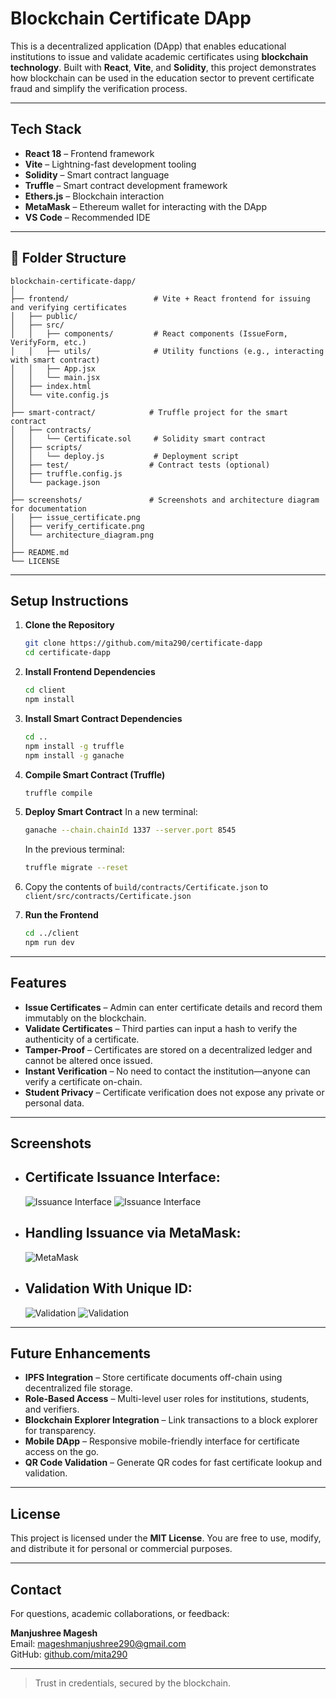 
# Blockchain Certificate DApp

This is a decentralized application (DApp) that enables educational institutions to issue and validate academic certificates using **blockchain technology**. Built with **React**, **Vite**, and **Solidity**, this project demonstrates how blockchain can be used in the education sector to prevent certificate fraud and simplify the verification process.

---

## Tech Stack

- **React 18** – Frontend framework  
- **Vite** – Lightning-fast development tooling  
- **Solidity** – Smart contract language  
- **Truffle** – Smart contract development framework  
- **Ethers.js** – Blockchain interaction  
- **MetaMask** – Ethereum wallet for interacting with the DApp  
- **VS Code** – Recommended IDE  

---

## 📁 Folder Structure

```
blockchain-certificate-dapp/
│
├── frontend/                   # Vite + React frontend for issuing and verifying certificates
│   ├── public/
│   ├── src/
│   │   ├── components/         # React components (IssueForm, VerifyForm, etc.)
│   │   ├── utils/              # Utility functions (e.g., interacting with smart contract)
│   │   ├── App.jsx
│   │   └── main.jsx
│   ├── index.html
│   └── vite.config.js
│
├── smart-contract/            # Truffle project for the smart contract
│   ├── contracts/
│   │   └── Certificate.sol     # Solidity smart contract
│   ├── scripts/
│   │   └── deploy.js           # Deployment script
│   ├── test/                  # Contract tests (optional)
│   ├── truffle.config.js
│   └── package.json
│
├── screenshots/               # Screenshots and architecture diagram for documentation
│   ├── issue_certificate.png
│   ├── verify_certificate.png
│   └── architecture_diagram.png
│
├── README.md
└── LICENSE
```

---

## Setup Instructions

1. **Clone the Repository**
   ```bash
   git clone https://github.com/mita290/certificate-dapp
   cd certificate-dapp
   ```

2. **Install Frontend Dependencies**
   ```bash
   cd client
   npm install
   ```

3. **Install Smart Contract Dependencies**
   ```bash
   cd ..
   npm install -g truffle
   npm install -g ganache
   ```

4. **Compile Smart Contract (Truffle)**
   ```bash
   truffle compile
   ```

5. **Deploy Smart Contract**
   In a new terminal:
   ```bash
   ganache --chain.chainId 1337 --server.port 8545
   ```
   In the previous terminal:
   ```bash
   truffle migrate --reset
   ```

6. Copy the contents of ```build/contracts/Certificate.json``` to ```client/src/contracts/Certificate.json```

7. **Run the Frontend**
   ```bash
   cd ../client
   npm run dev
   ```


---

## Features

- **Issue Certificates** – Admin can enter certificate details and record them immutably on the blockchain.
- **Validate Certificates** – Third parties can input a hash to verify the authenticity of a certificate.
- **Tamper-Proof** – Certificates are stored on a decentralized ledger and cannot be altered once issued.
- **Instant Verification** – No need to contact the institution—anyone can verify a certificate on-chain.
- **Student Privacy** – Certificate verification does not expose any private or personal data.

---

## Screenshots

* ## Certificate Issuance Interface:
  ![Issuance Interface](screenshots/issue_certificate1.png)
  ![Issuance Interface](screenshots/issue_certificate2.png)

* ## Handling Issuance via MetaMask:  
  ![MetaMask](screenshots/metamask.png)

* ## Validation With Unique ID:
  ![Validation](screenshots/after_issue1.png)
  ![Validation](screenshots/after_issue2.png)

---

## Future Enhancements

- **IPFS Integration** – Store certificate documents off-chain using decentralized file storage.
- **Role-Based Access** – Multi-level user roles for institutions, students, and verifiers.
- **Blockchain Explorer Integration** – Link transactions to a block explorer for transparency.
- **Mobile DApp** – Responsive mobile-friendly interface for certificate access on the go.
- **QR Code Validation** – Generate QR codes for fast certificate lookup and validation.

---

## License

This project is licensed under the **MIT License**. You are free to use, modify, and distribute it for personal or commercial purposes.

---

## Contact

For questions, academic collaborations, or feedback:

**Manjushree Magesh**  
Email: [mageshmanjushree290@gmail.com](mailto:mageshmanjushree290@gmail.com)  
GitHub: [github.com/mita290](https://github.com/mita290)

---

> Trust in credentials, secured by the blockchain.
